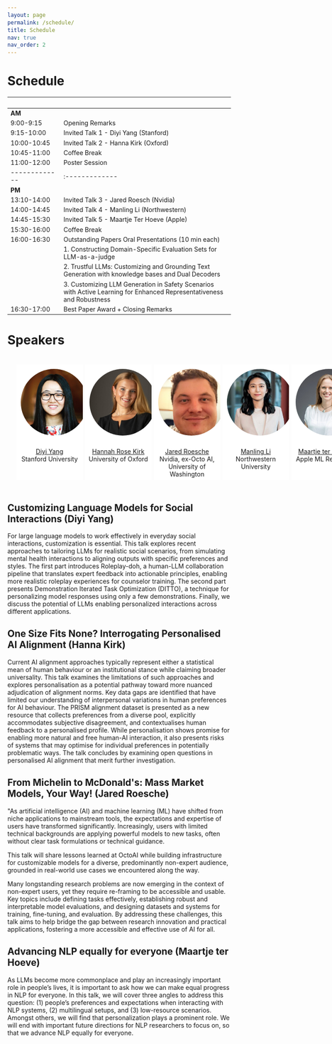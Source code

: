 ```yaml
---
layout: page
permalink: /schedule/
title: Schedule
nav: true
nav_order: 2
---
```

# Schedule

| &nbsp;&nbsp;&nbsp;&nbsp;&nbsp;&nbsp;&nbsp;&nbsp;&nbsp;&nbsp;&nbsp;&nbsp;&nbsp; | &nbsp;&nbsp;&nbsp;|
|-------------|:-------------|
|__AM__&nbsp;&nbsp;&nbsp;&nbsp;&nbsp;&nbsp;&nbsp;&nbsp;&nbsp;&nbsp;&nbsp;&nbsp;&nbsp;&nbsp;&nbsp;&nbsp;&nbsp;&nbsp;&nbsp;&nbsp;||
| 9:00-9:15 | Opening Remarks |
| 9:15-10:00 | Invited Talk 1 - Diyi Yang (Stanford) |
| 10:00-10:45 | Invited Talk 2 - Hanna Kirk (Oxford) |
| 10:45-11:00 | Coffee Break |
| 11:00-12:00 | Poster Session |
|-------------|:-------------|
|__PM__||
| 13:10-14:00 | Invited Talk 3 - Jared Roesch (Nvidia) |
| 14:00-14:45 | Invited Talk 4 - Manling Li (Northwestern) |
| 14:45-15:30 | Invited Talk 5 - Maartje Ter Hoeve (Apple)  |
| 15:30-16:00  | Coffee Break |
| 16:00-16:30 | Outstanding Papers Oral Presentations (10 min each) |
| | 1. Constructing Domain-Specific Evaluation Sets for LLM-as-a-judge |
| | 2. Trustful LLMs: Customizing and Grounding Text Generation with knowledge bases and Dual Decoders |
| | 3. Customizing LLM Generation in Safety Scenarios with Active Learning for Enhanced Representativeness and Robustness |
| 16:30-17:00 | Best Paper Award + Closing Remarks |

# Speakers
<html>
    <div class="team-container">
        <div class="team-member">
            <img src="/assets/img/speakers/diyi.jpg" alt="Diyi Yang">
            <p><a href="https://cs.stanford.edu/~diyiy/">Diyi Yang</a>
            <br>Stanford University</p>
        </div>
        <div class="team-member">
            <img src="/assets/img/speakers/hannah.jpeg" alt="Hannah Rose Kirk">
            <p><a href="https://www.hannahrosekirk.com/">Hannah Rose Kirk</a>
            <br>University of Oxford</p>
        </div>
        <div class="team-member">
            <img src="/assets/img/speakers/jared.jpg" alt="Jared Roesch">
            <p><a href="https://jroesch.github.io/">Jared Roesche</a>
            <br>Nvidia, ex-Octo AI, University of Washington</p>
        </div>
        <div class="team-member">
            <img src="/assets/img/speakers/manling.jpg" alt="Manling Li">
            <p><a href="https://limanling.github.io">Manling Li</a>
            <br>Northwestern University</p>
        </div>
        <div class="team-member">
            <img src="/assets/img/speakers/maartje.jpg" alt="Maartje Ter Hoeve">
            <p><a href="https://maartjeth.github.io">Maartje ter Hoeve</a>
            <br>Apple ML Research</p>
        </div>
    </div>
</html>

## Customizing Language Models for Social Interactions (Diyi Yang)
For large language models to work effectively in everyday social interactions, customization is essential. This talk explores recent approaches to tailoring LLMs for realistic social scenarios, from simulating mental health interactions to aligning outputs with specific preferences and styles. The first part introduces Roleplay-doh, a human-LLM collaboration pipeline that translates expert feedback into actionable principles, enabling more realistic roleplay experiences for counselor training.  The second part presents Demonstration Iterated Task Optimization (DITTO), a technique for personalizing model responses using only a few demonstrations. Finally, we discuss the potential of LLMs enabling personalized interactions across different applications.

## One Size Fits None? Interrogating Personalised AI Alignment (Hanna Kirk)
Current AI alignment approaches typically represent either a statistical mean of human behaviour or an institutional stance while claiming broader universality. This talk examines the limitations of such approaches and explores personalisation as a potential pathway toward more nuanced adjudication of alignment norms. Key data gaps are identified that have limited our understanding of interpersonal variations in human preferences for AI behaviour. The PRISM alignment dataset is presented as a new resource that collects preferences from a diverse pool, explicitly accommodates subjective disagreement, and contextualises human feedback to a personalised profile. While personalisation shows promise for enabling more natural and free human-AI interaction, it also presents risks of systems that may optimise for individual preferences in potentially problematic ways. The talk concludes by examining open questions in personalised AI alignment that merit further investigation.

## From Michelin to McDonald's: Mass Market Models, Your Way! (Jared Roesche)
"As artificial intelligence (AI) and machine learning (ML) have shifted from niche applications to mainstream tools, the expectations and expertise of users have transformed significantly. Increasingly, users with limited technical backgrounds are applying powerful models to new tasks, often without clear task formulations or technical guidance.

This talk will share lessons learned at OctoAI while building  infrastructure for customizable models for a diverse, predominantly non-expert audience, grounded in real-world use cases we encountered along the way.

Many longstanding research problems are now emerging in the context of non-expert users, yet they require re-framing to be accessible and usable. Key topics include defining tasks effectively, establishing robust and interpretable model evaluations, and designing datasets and systems for training, fine-tuning, and evaluation. By addressing these challenges, this talk aims to help bridge the gap between research innovation and practical applications, fostering a more accessible and effective use of AI for all.

## Advancing NLP equally for everyone (Maartje ter Hoeve)
As LLMs become more commonplace and play an increasingly important role in people’s lives, it is important to ask how we can make equal progress in NLP for everyone. In this talk, we will cover three angles to address this question: (1) people’s preferences and expectations when interacting with NLP systems, (2) multilingual setups, and (3) low-resource scenarios. Amongst others, we will find that personalization plays a prominent role. We will end with important future directions for NLP researchers to focus on, so that we advance NLP equally for everyone.

<style>
    /* Style for the team container */
.team-container {
    display: grid;
    grid-template-columns: repeat(5, 1fr); /* Display 3 members per row */
    gap: 5px;
    max-width: 1000px;
    padding: 20px;
}

@media (max-width: 768px) {
    .team-container {
        grid-template-columns: repeat(2, 1fr); /* Display 2 members per row on smaller screens */
    }
}

/* Style for each team member */
.team-member {
    text-align: center;
    background-color: #fff;
    padding: 0px;
    width: 150px; /* Set a fixed width for consistent circle appearance */
    height: 260px; /* Set a fixed height for consistent circle appearance */
    /* box-shadow: 0px 3px 6px rgba(0, 0, 0, 0.1); */
    overflow: hidden; /* Hide any image overflow */
}


.team-member h3 {
    font-size: 16px;
    color: #333;
}

.team-member img {
  object-fit: cover;
  border-radius:50%;
  width: 150px;
  height: 150px;
  padding: 10px;
}

.sponsor-container {
    display: flex;
    gap: 5px;
}

.sponsor {
    flex: 1;
    margin: 10px;
    text-align: center;
    box-sizing: border-box;
    height: 50px;
    width: 50px;
}

.sponsor img {  
    width: 100%; /* Make the image take up 100% of the figure's width */
    height: 100%;
    object-fit: contain; 
}

.caption {
    margin-top: 12px; /* Adjust the margin to control the gap between the figure and the caption */
}

.right-half {
    flex: 1; /* Each figure takes up 50% of the available width */
    height: 500px; /* Set a fixed height for all figures (adjust the value as needed) */
}
</style>